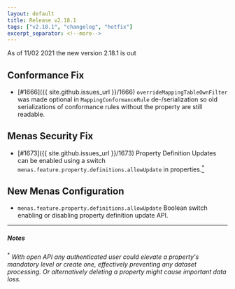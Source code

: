 ```yaml
---
layout: default
title: Release v2.18.1
tags: ["v2.18.1", "changelog", "hotfix"]
excerpt_separator: <!--more-->
---
```


As of 11/02 2021 the new version 2.18.1 is out
<!--more-->

## Conformance Fix

- [#1666]({{ site.github.issues_url }}/1666) `overrideMappingTableOwnFilter` was made optional in `MappingConformanceRule` de-/serialization so old serializations of conformance rules without the property are still readable.

## Menas Security Fix

- [#1673]({{ site.github.issues_url }}/1673) Property Definition Updates can be enabled using a switch `menas.feature.property.definitions.allowUpdate` in properties.[<sup>*</sup>](#note1)
 
## New Menas Configuration

* `menas.feature.property.definitions.allowUpdate` Boolean switch enabling or disabling property definition update API.


---

##### Notes

 <sup>*</sup> _<a id="note1"></a> With open API any authenticated user could elevate a property's mandatory level or create one, effectively preventing 
any dataset processing. Or alternatively deleting a property might cause important data loss._
